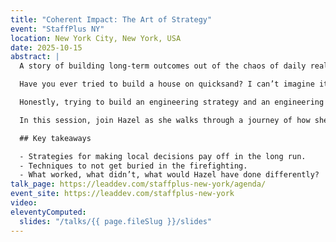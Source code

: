 ```yaml
---
title: "Coherent Impact: The Art of Strategy"
event: "StaffPlus NY"
location: New York City, New York, USA
date: 2025-10-15
abstract: |
  A story of building long-term outcomes out of the chaos of daily reality.

  Have you ever tried to build a house on quicksand? I can’t imagine it would work very well! The ground is so chaotic and the landscape itself isn’t reliable enough to be the foundation you need. It feels like you can’t even get started, let alone build something sturdy enough to last.

  Honestly, trying to build an engineering strategy and an engineering organization in today’s environment feels just as chaotic. Things are churning faster and faster, and the days of clear strategy are long gone (if they ever existed in the first place). Quarterly planning? Long-term thinking? Some days they feel like relics of the past, so what’s a leader to do?

  In this session, join Hazel as she walks through a journey of how she took a rapidly evolving environment, where only short term goals could survive, and turned that chaos into something that long term success could be built on top of.

  ## Key takeaways

  - Strategies for making local decisions pay off in the long run.
  - Techniques to not get buried in the firefighting.
  - What worked, what didn’t, what would Hazel have done differently?
talk_page: https://leaddev.com/staffplus-new-york/agenda/
event_site: https://leaddev.com/staffplus-new-york
video:
eleventyComputed:
  slides: "/talks/{{ page.fileSlug }}/slides"
---
```

